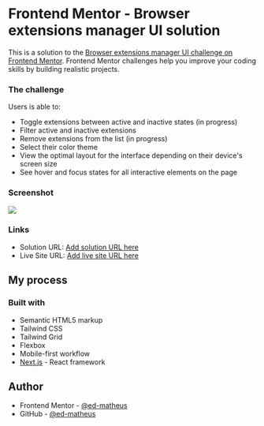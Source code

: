 # Frontend Mentor - Browser extensions manager UI solution

This is a solution to the [Browser extensions manager UI challenge on Frontend Mentor](https://www.frontendmentor.io/challenges/browser-extension-manager-ui-yNZnOfsMAp). Frontend Mentor challenges help you improve your coding skills by building realistic projects. 

### The challenge

Users is able to:

- Toggle extensions between active and inactive states (in progress)
- Filter active and inactive extensions 
- Remove extensions from the list (in progress)
- Select their color theme
- View the optimal layout for the interface depending on their device's screen size
- See hover and focus states for all interactive elements on the page

### Screenshot

![](/images/screenshot.jpg)

### Links

- Solution URL: [Add solution URL here](https://your-solution-url.com)
- Live Site URL: [Add live site URL here](https://your-live-site-url.com)

## My process

### Built with

- Semantic HTML5 markup
- Tailwind CSS
- Tailwind Grid
- Flexbox
- Mobile-first workflow
- [Next.js](https://nextjs.org/) - React framework

## Author

- Frontend Mentor - [@ed-matheus](https://www.frontendmentor.io/profile/ed-matheus)
- GitHub - [@ed-matheus](https://github.com/ed-matheus)
